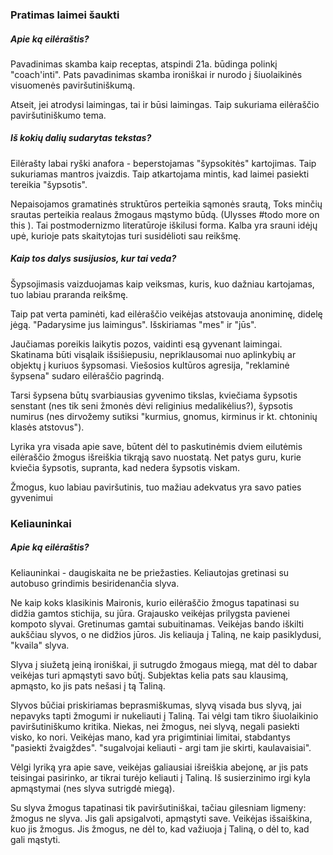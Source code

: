 
### Pratimas laimei šaukti

##### Apie ką eilėraštis?

Pavadinimas skamba kaip receptas, atspindi 21a. būdinga polinkį "coach'inti". Pats pavadinimas skamba ironiškai ir nurodo į šiuolaikinės visuomenės paviršutiniškumą. 

Atseit, jei atrodysi laimingas, tai ir būsi laimingas. Taip sukuriama eilėraščio paviršutiniškumo tema.

##### Iš kokių dalių sudarytas tekstas?

Eilėrašty labai ryški anafora - beperstojamas "šypsokitės" kartojimas. Taip sukuriamas mantros įvaizdis. Taip atkartojama mintis, kad laimei pasiekti tereikia "šypsotis". 

Nepaisojamos gramatinės struktūros perteikia sąmonės srautą, Toks minčių srautas perteikia realaus žmogaus mąstymo būdą. (Ulysses #todo more on this ). Tai postmodernizmo literatūroje iškilusi forma. Kalba yra srauni idėjų upė, kurioje pats skaitytojas turi susidėlioti sau reikšmę. 
##### Kaip tos dalys susijusios, kur tai veda?

Šypsojimasis vaizduojamas kaip veiksmas, kuris, kuo dažniau kartojamas, tuo labiau praranda reikšmę.

Taip pat verta paminėti, kad eilėraščio veikėjas atstovauja anoniminę, didelę jėgą. "Padarysime jus laimingus". Išskiriamas "mes" ir "jūs". 

Jaučiamas poreikis laikytis pozos, vaidinti esą gyvenant laimingai. Skatinama būti visąlaik išsišiepusiu, nepriklausomai nuo aplinkybių ar objektų į kuriuos šypsomasi. Viešosios kultūros agresija, "reklaminė šypsena" sudaro eilėraščio pagrindą.

Tarsi šypsena būtų svarbiausias gyvenimo tikslas, kviečiama šypsotis senstant (nes tik seni žmonės dėvi religinius medalikėlius?), šypsotis numirus (nes dirvožemy sutiksi "kurmius, gnomus, kirminus ir kt. chtoninių klasės atstovus").

Lyrika yra visada apie save, būtent dėl to paskutinėmis dviem eilutėmis eilėraščio žmogus išreiškia tikrąją savo nuostatą. Net patys guru, kurie kviečia šypsotis, supranta, kad nedera šypsotis viskam.

Žmogus, kuo labiau paviršutinis, tuo mažiau adekvatus yra savo paties gyvenimui

### Keliauninkai

##### Apie ką eilėraštis?

Keliauninkai - daugiskaita ne be priežasties. Keliautojas gretinasi su autobuso grindimis besiridenančia slyva. 

Ne kaip koks klasikinis Maironis, kurio eilėraščio žmogus tapatinasi su didžia gamtos stichija, su jūra. Grajausko veikėjas prilygsta pavienei kompoto slyvai. Gretinumas gamtai subuitinamas. Veikėjas bando iškilti aukščiau slyvos, o ne didžios jūros. Jis keliauja į Taliną, ne kaip pasiklydusi, "kvaila" slyva.

Slyva į siužetą įeiną ironiškai, ji sutrugdo žmogaus miegą, mat dėl to dabar veikėjas turi apmąstyti savo būtį. Subjektas kelia pats sau klausimą, apmąsto, ko jis pats nešasi į tą Taliną. 

Slyvos būčiai priskiriamas beprasmiškumas, slyvą visada bus slyvą, jai nepavyks tapti žmogumi ir nukeliauti į Taliną. Tai vėlgi tam tikro šiuolaikinio paviršutiniškumo kritika. Niekas, nei žmogus, nei slyvą, negali pasiekti visko, ko nori. Veikėjas mano, kad yra prigimtiniai limitai, stabdantys "pasiekti žvaigždes". "sugalvojai keliauti - argi tam jie skirti, kaulavaisiai".

Vėlgi lyriką yra apie save, veikėjas galiausiai išreiškia abejonę, ar jis pats teisingai pasirinko, ar tikrai turėjo keliauti į Taliną. Iš susierzinimo irgi kyla apmąstymai (nes slyva sutrigdė miegą). 

Su slyva žmogus tapatinasi tik paviršutiniškai, tačiau gilesniam ligmeny: žmogus ne slyva. Jis gali apsigalvoti, apmąstyti save. Veikėjas išsaiškina, kuo jis žmogus. Jis žmogus, ne dėl to, kad važiuoja į Taliną, o dėl to, kad gali mąstyti.
